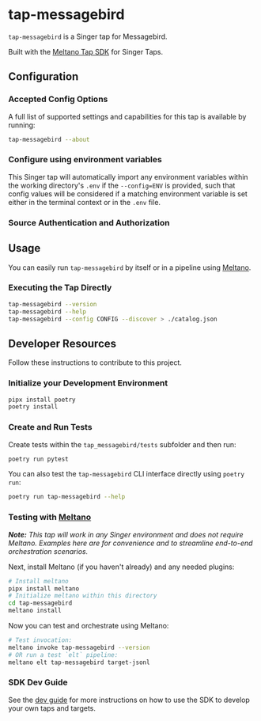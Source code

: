 # tap-messagebird

`tap-messagebird` is a Singer tap for Messagebird.

Built with the [Meltano Tap SDK](https://sdk.meltano.com) for Singer Taps.

<!--

Developer TODO: Update the below as needed to correctly describe the install procedure. For instance, if you do not have a PyPi repo, or if you want users to directly install from your git repo, you can modify this step as appropriate.

## Installation

Install from PyPi:

```bash
pipx install tap-messagebird
```

Install from GitHub:

```bash
pipx install git+https://github.com/ORG_NAME/tap-messagebird.git@main
```

-->

## Configuration

### Accepted Config Options

<!--
Developer TODO: Provide a list of config options accepted by the tap.

This section can be created by copy-pasting the CLI output from:

```
tap-messagebird --about --format=markdown
```
-->

A full list of supported settings and capabilities for this
tap is available by running:

```bash
tap-messagebird --about
```

### Configure using environment variables

This Singer tap will automatically import any environment variables within the working directory's
`.env` if the `--config=ENV` is provided, such that config values will be considered if a matching
environment variable is set either in the terminal context or in the `.env` file.

### Source Authentication and Authorization

<!--
Developer TODO: If your tap requires special access on the source system, or any special authentication requirements, provide those here.
-->

## Usage

You can easily run `tap-messagebird` by itself or in a pipeline using [Meltano](https://meltano.com/).

### Executing the Tap Directly

```bash
tap-messagebird --version
tap-messagebird --help
tap-messagebird --config CONFIG --discover > ./catalog.json
```

## Developer Resources

Follow these instructions to contribute to this project.

### Initialize your Development Environment

```bash
pipx install poetry
poetry install
```

### Create and Run Tests

Create tests within the `tap_messagebird/tests` subfolder and
  then run:

```bash
poetry run pytest
```

You can also test the `tap-messagebird` CLI interface directly using `poetry run`:

```bash
poetry run tap-messagebird --help
```

### Testing with [Meltano](https://www.meltano.com)

_**Note:** This tap will work in any Singer environment and does not require Meltano.
Examples here are for convenience and to streamline end-to-end orchestration scenarios._

<!--
Developer TODO:
Your project comes with a custom `meltano.yml` project file already created. Open the `meltano.yml` and follow any "TODO" items listed in
the file.
-->

Next, install Meltano (if you haven't already) and any needed plugins:

```bash
# Install meltano
pipx install meltano
# Initialize meltano within this directory
cd tap-messagebird
meltano install
```

Now you can test and orchestrate using Meltano:

```bash
# Test invocation:
meltano invoke tap-messagebird --version
# OR run a test `elt` pipeline:
meltano elt tap-messagebird target-jsonl
```

### SDK Dev Guide

See the [dev guide](https://sdk.meltano.com/en/latest/dev_guide.html) for more instructions on how to use the SDK to
develop your own taps and targets.
